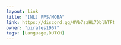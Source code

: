 ```yaml
---
layout: link
title: "[NL] FPS/MOBA"
link: https://discord.gg/0Vb7szHL7DblhTFt
owner: "pirates1967"
tags: [Language,DUTCH]
---
```

